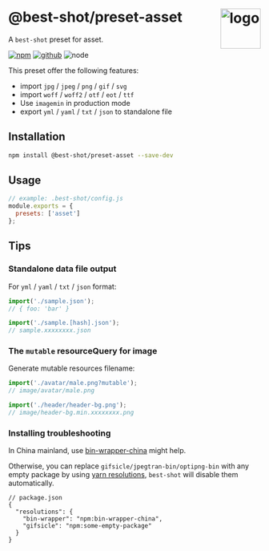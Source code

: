# @best-shot/preset-asset <img src="https://cdn.jsdelivr.net/gh/best-shot/best-shot/packages/core/logo.svg" alt="logo" height="80" align="right">

A `best-shot` preset for asset.

[![npm][npm-badge]][npm-url]
[![github][github-badge]][github-url]
![node][node-badge]

[npm-url]: https://www.npmjs.com/package/@best-shot/preset-asset
[npm-badge]: https://img.shields.io/npm/v/@best-shot/preset-asset.svg?style=flat-square&logo=npm
[github-url]: https://github.com/best-shot/best-shot/tree/master/packages/preset-asset
[github-badge]: https://img.shields.io/npm/l/@best-shot/preset-asset.svg?style=flat-square&colorB=blue&logo=github
[node-badge]: https://img.shields.io/node/v/@best-shot/preset-asset.svg?style=flat-square&colorB=green&logo=node.js

This preset offer the following features:

- import `jpg` / `jpeg` / `png` / `gif` / `svg`
- import `woff` / `woff2` / `otf` / `eot` / `ttf`
- Use `imagemin` in production mode
- export `yml` / `yaml` / `txt` / `json` to standalone file

## Installation

```bash
npm install @best-shot/preset-asset --save-dev
```

## Usage

```js
// example: .best-shot/config.js
module.exports = {
  presets: ['asset']
};
```

## Tips

### Standalone data file output

For `yml` / `yaml` / `txt` / `json` format:

```js
import('./sample.json');
// { foo: 'bar' }

import('./sample.[hash].json');
// sample.xxxxxxxx.json
```

### The `mutable` resourceQuery for image

Generate mutable resources filename:

```js
import('./avatar/male.png?mutable');
// image/avatar/male.png

import('./header/header-bg.png');
// image/header-bg.min.xxxxxxxx.png
```

### Installing troubleshooting

In China mainland, use [bin-wrapper-china](https://github.com/best-shot/bin-wrapper-china) might help.

Otherwise, you can replace `gifsicle/jpegtran-bin/optipng-bin` with any empty package by using [yarn resolutions](https://classic.yarnpkg.com/en/docs/selective-version-resolutions), `best-shot` will disable them automatically.

```jsonc
// package.json
{
  "resolutions": {
    "bin-wrapper": "npm:bin-wrapper-china",
    "gifsicle": "npm:some-empty-package"
  }
}
```
